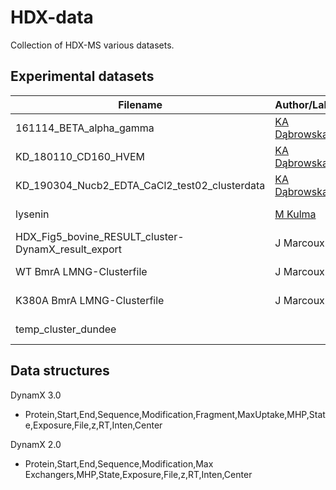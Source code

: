 # HDX-data

Collection of HDX-MS various datasets.

## Experimental datasets

Filename | Author/Lab | Source | #Protein | #States | Modificated? | DOI
--- | --- | --- | --- | --- | --- | ---
161114_BETA_alpha_gamma | [KA Dąbrowska](https://orcid.org/0000-0001-7833-0374) | DynamX 3.0 | 1 | 2 | No | -
KD_180110_CD160_HVEM | [KA Dąbrowska](https://orcid.org/0000-0001-7833-0374)| DynamX 3.0 | 1 | 2 | No | 10.18632/oncotarget.26570
KD_190304_Nucb2_EDTA_CaCl2_test02_clusterdata |[KA Dąbrowska](https://orcid.org/0000-0001-7833-0374) | DynamX 3.0 | 1 | 2 | No | 10.1016/j.ijbiomac.2020.03.110
lysenin | [M Kulma](https://orcid.org/0000-0002-4407-1447) | DynamX 2.0 | | | | 10.3390/toxins11080462
HDX_Fig5_bovine_RESULT_cluster-DynamX_result_export | J Marcoux | Dynamx 3.0 | | | | 10.1073/pnas.2116826119
WT BmrA LMNG-Clusterfile | J Marcoux | DynamX 3.0 | | | | 10.1016/j.jmb.2022.167541
K380A BmrA LMNG-Clusterfile | J Marcoux | DynamX 3.0 | | | | 10.1016/j.jmb.2022.167541
temp_cluster_dundee | | DynamX 3.0 | | | | 10.1098/rsob.210264


## Data structures

DynamX 3.0

* Protein,Start,End,Sequence,Modification,Fragment,MaxUptake,MHP,State,Exposure,File,z,RT,Inten,Center

DynamX 2.0

* Protein,Start,End,Sequence,Modification,Max Exchangers,MHP,State,Exposure,File,z,RT,Inten,Center

